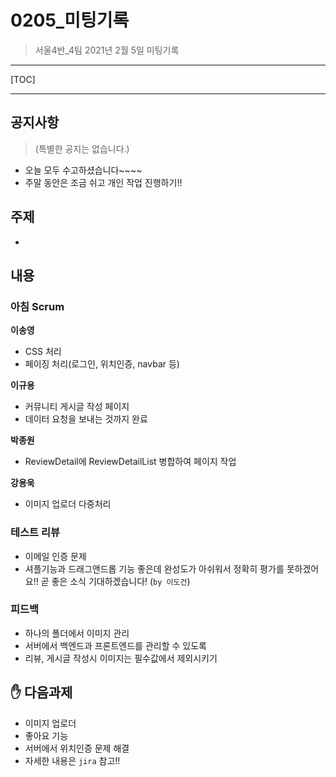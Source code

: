 # 0205_미팅기록

> 서울4반_4팀 2021년 2월 5일 미팅기록

---

[TOC]

---



## 공지사항

> (특별한 공지는 없습니다.)

- 오늘 모두 수고하셨습니다~~~~
- 주말 동안은 조금 쉬고 개인 작업 진행하기!!



## 주제

- 



## 내용

### 아침 Scrum

**이송영**

- CSS 처리
- 페이징 처리(로그인, 위치인증, navbar 등)

**이규용**

- 커뮤니티 게시글 작성 페이지
- 데이터 요청을 보내는 것까지 완료

**박종원**

- ReviewDetail에 ReviewDetailList 병합하여 페이지 작업

**강용욱**

- 이미지 업로더 다중처리



### 테스트 리뷰

- 이메일 인증 문제
- 셔플기능과 드래그앤드롭 기능 좋은데 완성도가 아쉬워서 정확히 평가를 못하겠어요!! 곧 좋은 소식 기대하겠습니다! (`by 이도건`)



### 피드백

- 하나의 폴더에서 이미지 관리
- 서버에서 백엔드과 프론트엔드를 관리할 수 있도록
- 리뷰, 게시글 작성시 이미지는 필수값에서 제외시키기



## :hand: 다음과제

- 이미지 업로더
- 좋아요 기능
- 서버에서 위치인증 문제 해결
- 자세한 내용은 `jira` 참고!!
